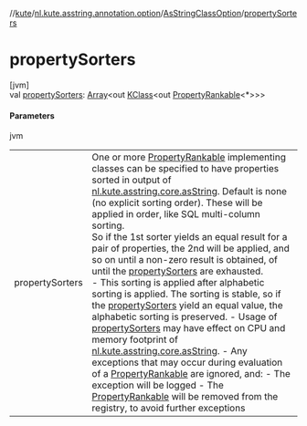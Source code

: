 //[kute](../../../index.md)/[nl.kute.asstring.annotation.option](../index.md)/[AsStringClassOption](index.md)/[propertySorters](property-sorters.md)

# propertySorters

[jvm]\
val [propertySorters](property-sorters.md): [Array](https://kotlinlang.org/api/latest/jvm/stdlib/kotlin/-array/index.html)&lt;out [KClass](https://kotlinlang.org/api/latest/jvm/stdlib/kotlin.reflect/-k-class/index.html)&lt;out [PropertyRankable](../../nl.kute.asstring.property.ranking/-property-rankable/index.md)&lt;*&gt;&gt;&gt;

#### Parameters

jvm

| | |
|---|---|
| propertySorters | One or more [PropertyRankable](../../nl.kute.asstring.property.ranking/-property-rankable/index.md) implementing classes can be specified to have properties sorted in output of [nl.kute.asstring.core.asString](../../nl.kute.asstring.core/as-string.md). Default is none (no explicit sorting order). These will be applied in order, like SQL multi-column sorting.<br>So if the 1st sorter yields an equal result for a pair of properties, the 2nd will be applied, and so on until a non-zero result is obtained, of until the [propertySorters](property-sorters.md) are exhausted.<br>-     This sorting is applied after alphabetic sorting is applied. The sorting is stable, so if the [propertySorters](property-sorters.md) yield an equal value, the alphabetic sorting is preserved. -     Usage of [propertySorters](property-sorters.md) may have effect on CPU and memory footprint of [nl.kute.asstring.core.asString](../../nl.kute.asstring.core/as-string.md). -     Any exceptions that may occur during evaluation of a [PropertyRankable](../../nl.kute.asstring.property.ranking/-property-rankable/index.md) are ignored, and: -     The exception will be logged -     The [PropertyRankable](../../nl.kute.asstring.property.ranking/-property-rankable/index.md) will be removed from the registry, to avoid further exceptions |
